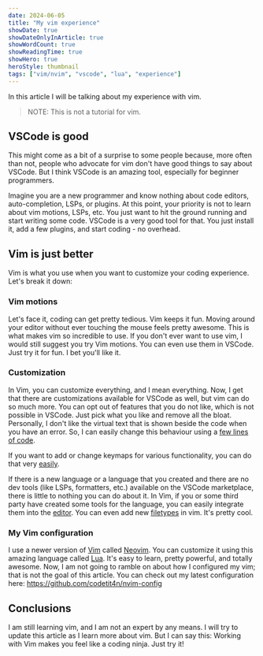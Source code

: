 ```yaml
---
date: 2024-06-05
title: "My vim experience"
showDate: true
showDateOnlyInArticle: true
showWordCount: true
showReadingTime: true
showHero: true
heroStyle: thumbnail
tags: ["vim/nvim", "vscode", "lua", "experience"]
---
```


In this article I will be talking about my experience with vim.

> NOTE: This is not a tutorial for vim.

## VSCode is good

This might come as a bit of a surprise to some people because, more often than not, people
who advocate for vim don't have good things to say about VSCode. But I think VSCode is
an amazing tool, especially for beginner programmers.

Imagine you are a new programmer and know nothing about code editors, auto-completion,
LSPs, or plugins. At this point, your priority is not to learn about vim motions, LSPs,
etc. You just want to hit the ground running and start writing some code. VSCode is a
very good tool for that. You just install it, add a few plugins, and start
coding - no overhead.

## Vim is just better

Vim is what you use when you want to customize your coding experience. Let's break it
down:

### Vim motions

Let's face it, coding can get pretty tedious. Vim keeps it fun. Moving around your
editor without ever touching the mouse feels pretty awesome. This is what makes vim
so incredible to use. If you don't ever want to use vim, I would still suggest you
try Vim motions. You can even use them in VSCode. Just try it for fun. I bet you'll
like it.

### Customization

In Vim, you can customize everything, and I mean everything. Now, I get that there are
customizations available for VSCode as well, but vim can do so much more. You can opt out
of features that you do not like, which is not possible in VSCode. Just pick what you
like and remove all the bloat. Personally, I don't like the virtual text that is shown
beside the code when you have an error. So, I can easily change this behaviour using a
[few lines of code](https://github.com/codetit4n/nvim-config/blob/a260218491bca716eb8f9408073d229a572fcf4e/lua/codetit4n/diagnostics.lua).

If you want to add or change keymaps for various functionality, you can do that very
[easily](https://github.com/codetit4n/nvim-config/blob/a260218491bca716eb8f9408073d229a572fcf4e/lua/codetit4n/remaps.lua).

If there is a new language or a language that you created and there are no dev tools
(like LSPs, formatters, etc.) available on the VSCode marketplace, there is little to
nothing you can do about it. In Vim, if you or some third party have created some tools
for the language, you can easily integrate them into the
[editor](https://github.com/codetit4n/nvim-config/blob/a260218491bca716eb8f9408073d229a572fcf4e/lua/codetit4n/lazy/lsp.lua#L52-L101).
You can even add new [filetypes](https://github.com/codetit4n/nvim-config/blob/a260218491bca716eb8f9408073d229a572fcf4e/lua/codetit4n/init.lua#L17-L27)
in vim. It's pretty cool.

### My Vim configuration

I use a newer version of [Vim](https://www.vim.org) called [Neovim](https://neovim.io).
You can customize it using this amazing language called [Lua](https://www.lua.org). It's
easy to learn, pretty powerful, and totally awesome. Now, I am not going to ramble on
about how I configured my vim; that is not the goal of this article. You can check out my
latest configuration here: https://github.com/codetit4n/nvim-config

## Conclusions

I am still learning vim, and I am not an expert by any means. I will try to update this
article as I learn more about vim. But I can say this: Working with Vim makes you feel
like a coding ninja. Just try it!
